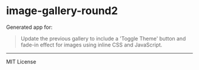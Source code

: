 # image-gallery-round2

Generated app for:

> Update the previous gallery to include a 'Toggle Theme' button and fade-in effect for images using inline CSS and JavaScript.

---
MIT License